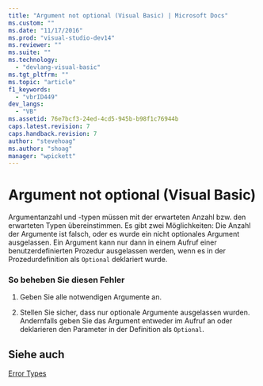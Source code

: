 ```yaml
---
title: "Argument not optional (Visual Basic) | Microsoft Docs"
ms.custom: ""
ms.date: "11/17/2016"
ms.prod: "visual-studio-dev14"
ms.reviewer: ""
ms.suite: ""
ms.technology: 
  - "devlang-visual-basic"
ms.tgt_pltfrm: ""
ms.topic: "article"
f1_keywords: 
  - "vbrID449"
dev_langs: 
  - "VB"
ms.assetid: 76e7bcf3-24ed-4cd5-945b-b98f1c76944b
caps.latest.revision: 7
caps.handback.revision: 7
author: "stevehoag"
ms.author: "shoag"
manager: "wpickett"
---
```

# Argument not optional (Visual Basic)
Argumentanzahl und \-typen müssen mit der erwarteten Anzahl bzw. den erwarteten Typen übereinstimmen.  Es gibt zwei Möglichkeiten: Die Anzahl der Argumente ist falsch, oder es wurde ein nicht optionales Argument ausgelassen.  Ein Argument kann nur dann in einem Aufruf einer benutzerdefinierten Prozedur ausgelassen werden, wenn es in der Prozedurdefinition als `Optional` deklariert wurde.  
  
### So beheben Sie diesen Fehler  
  
1.  Geben Sie alle notwendigen Argumente an.  
  
2.  Stellen Sie sicher, dass nur optionale Argumente ausgelassen wurden.  Andernfalls geben Sie das Argument entweder im Aufruf an oder deklarieren den Parameter in der Definition als `Optional`.  
  
## Siehe auch  
 [Error Types](../../../visual-basic/programming-guide/language-features/error-types.md)
